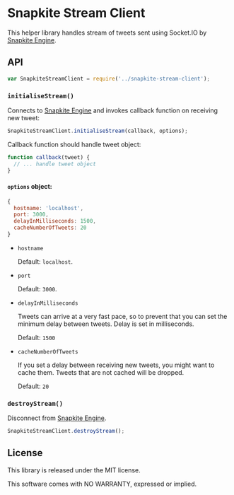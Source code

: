 # Snapkite Stream Client

This helper library handles stream of tweets sent using Socket.IO by [Snapkite Engine](https://github.com/snapkite/snapkite-engine).

## API

```js
var SnapkiteStreamClient = require('../snapkite-stream-client');
```

### `initialiseStream()`

Connects to [Snapkite Engine](https://github.com/snapkite/snapkite-engine) and invokes callback function on receiving new tweet:

```js
SnapkiteStreamClient.initialiseStream(callback, options);
```

Callback function should handle tweet object:

```js
function callback(tweet) {
  // ... handle tweet object
}
```

#### `options` object:

```js
{
  hostname: 'localhost',
  port: 3000,
  delayInMilliseconds: 1500,
  cacheNumberOfTweets: 20
}
```

+ `hostname`

  Default: `localhost`.

+ `port`

  Default: `3000`.

+ `delayInMilliseconds`

  Tweets can arrive at a very fast pace, so to prevent that you can set the minimum delay between tweets. Delay is set in milliseconds.

  Default: `1500`

+ `cacheNumberOfTweets`

  If you set a delay between receiving new tweets, you might want to cache them. Tweets that are not cached will be dropped.

  Default: `20`

### `destroyStream()`

Disconnect from [Snapkite Engine](https://github.com/snapkite/snapkite-engine).

```javascript
SnapkiteStreamClient.destroyStream();
```

## License

This library is released under the MIT license.

This software comes with NO WARRANTY, expressed or implied.
